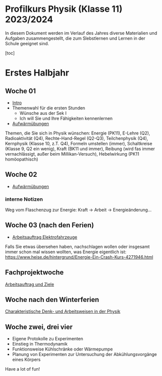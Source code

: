 Profilkurs Physik (Klasse 11) 2023/2024
======================

In diesem Dokument werden im Verlauf des Jahres diverse Materialien und Aufgaben zusammengestellt, die zum Slebstlernen und Lernen in der Schule geeignet sind.

[toc]

# Erstes Halbjahr

## Woche 01

- [Intro](./00_Intro.slides.md)
- Themenwahl für die ersten Stunden
    - Wünsche aus der Sek I
    - Ich will Sie und Ihre Fähigkeiten kennenlernen
- [Aufwärmübungen](./01_Aufgaben_Aufwärmen.md)

Themen, die Sie sich in Physik wünschen: Energie (PK11), E-Lehre (Q2), Radioaktivität (Q4), Rechte-Hand-Regel (Q2-Q3), Teilchenphysik (Q4), Kernphysik (Klasse 10, z.T. Q4), Formeln umstellen (immer), Schaltkreise (Klasse 9, Q2 ein wenig), Kraft (BK11 und immer), Reibung (wird fas immer vernachlässigt, außer beim Millikan-Versuch), Hebelwirkung (PK11 homöopathisch)

## Woche 02
- [Aufwärmübungen](./01_Aufgaben_Aufwärmen.md)

### interne Notizen

Weg vom Flaschenzug zur Energie: Kraft -> Arbeit -> Energieänderung...

## Woche 03 (nach den Ferien)

- [Arbeitsauftrag Elektrofahrzeuge](./02_Aufgaben_Elektrofahrzeuge.md)

Falls Sie etwas übersehen haben, nachschlagen wollen oder insgesamt immer schon mal wissen wollten, was Energie eigentlich ist: https://www.heise.de/hintergrund/Energie-Ein-Crash-Kurs-4271946.html

## Fachprojektwoche

[Arbeitsauftrag und Ziele](03_Fachprojektwoche.md)

## Woche nach den Winterferien

[Charakteristische Denk- und Arbeitsweisen in der Physik](04_Methoden_Physik.md)

## Woche zwei, drei vier

- Eigene Protokolle zu Experimenten
- Einstieg in Thermodynamik
- Funktionsweise Kühlschränke oder Wärmepumpe
- Planung von Experimenten zur Untersuchung der Abkühlungsvorgänge eines Körpers

Have a lot of fun!